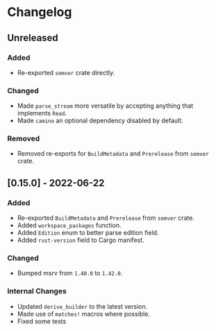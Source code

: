 # Changelog

## Unreleased

### Added

- Re-exported `semver` crate directly.

### Changed

- Made `parse_stream` more versatile by accepting anything that implements `Read`.
- Made `camino` an optional dependency disabled by default.

### Removed

- Removed re-exports for `BuildMetadata` and `Prerelease` from `semver` crate.

## [0.15.0] - 2022-06-22

### Added

- Re-exported `BuildMetadata` and `Prerelease` from `semver` crate.
- Added `workspace_packages` function.
- Added `Edition` enum to better parse edition field.
- Added `rust-version` field to Cargo manifest.

### Changed

- Bumped msrv from `1.40.0` to `1.42.0`.

### Internal Changes

- Updated `derive_builder` to the latest version.
- Made use of `matches!` macros where possible.
- Fixed some tests
